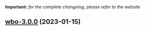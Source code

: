 **Important:**
*for the complete changelog, please refer to the website*




## [wbo-3.0.0](https://github.com/truecharts/charts/compare/wbo-2.0.7...wbo-3.0.0) (2023-01-15)

